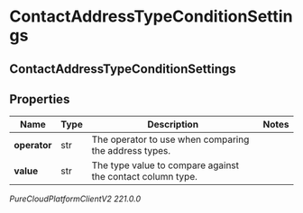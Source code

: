 # ContactAddressTypeConditionSettings

## ContactAddressTypeConditionSettings

## Properties

|Name | Type | Description | Notes|
|------------ | ------------- | ------------- | -------------|
| **operator** | str | The operator to use when comparing the address types. | |
| **value** | str | The type value to compare against the contact column type. | |



_PureCloudPlatformClientV2 221.0.0_
